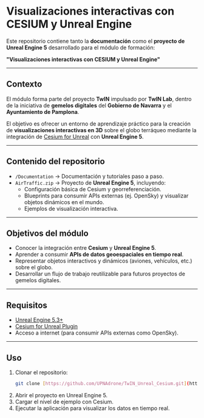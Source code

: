 # Visualizaciones interactivas con CESIUM y Unreal Engine

Este repositorio contiene tanto la **documentación** como el **proyecto de Unreal Engine 5** desarrollado para el módulo de formación:

**"Visualizaciones interactivas con CESIUM y Unreal Engine"**

---

## Contexto

El módulo forma parte del proyecto **TwIN** impulsado por **TwIN Lab**, dentro de la iniciativa de **gemelos digitales** del **Gobierno de Navarra** y el **Ayuntamiento de Pamplona**.  

El objetivo es ofrecer un entorno de aprendizaje práctico para la creación de **visualizaciones interactivas en 3D** sobre el globo terráqueo mediante la integración de [Cesium for Unreal](https://cesium.com/platform/cesium-for-unreal/) con **Unreal Engine 5**.

---

## Contenido del repositorio

- `/Documentation` → Documentación y tutoriales paso a paso.  
- `AirTraffic.zip` → Proyecto de **Unreal Engine 5**, incluyendo:  
  - Configuración básica de Cesium y georreferenciación.  
  - Blueprints para consumir APIs externas (ej. OpenSky) y visualizar objetos dinámicos en el mundo.  
  - Ejemplos de visualización interactiva.  

---

## Objetivos del módulo

- Conocer la integración entre **Cesium** y **Unreal Engine 5**.  
- Aprender a consumir **APIs de datos geoespaciales en tiempo real**.  
- Representar objetos interactivos y dinámicos (aviones, vehículos, etc.) sobre el globo.  
- Desarrollar un flujo de trabajo reutilizable para futuros proyectos de gemelos digitales.  

---

## Requisitos

- [Unreal Engine 5.3+](https://www.unrealengine.com/)  
- [Cesium for Unreal Plugin](https://cesium.com/platform/cesium-for-unreal/)  
- Acceso a internet (para consumir APIs externas como OpenSky).  

---

## Uso

1. Clonar el repositorio:  
   ```bash
   git clone [https://github.com/UPNAdrone/TwIN_Unreal_Cesium.git](https://github.com/UPNAdrone/TwIN_Unreal_Cesium.git)
2. Abrir el proyecto en Unreal Engine 5.
3. Cargar el nivel de ejemplo con Cesium.
4. Ejecutar la aplicación para visualizar los datos en tiempo real.

